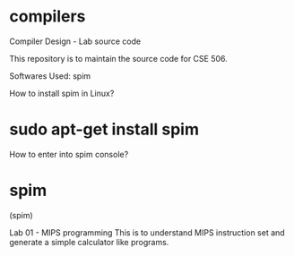# compilers
Compiler Design - Lab source code

This repository is to maintain the source code for CSE 506.

Softwares Used: spim

How to install spim in Linux?
# sudo apt-get install spim

How to enter into spim console?
# spim
(spim) 

Lab 01 - MIPS programming 
	This is to understand MIPS instruction set and generate a simple calculator like programs.
